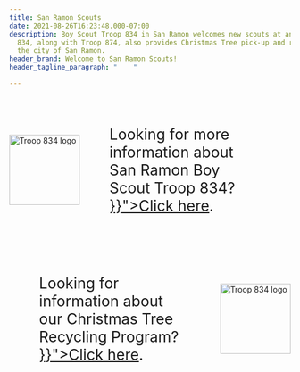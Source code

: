 ```yaml
---
title: San Ramon Scouts
date: 2021-08-26T16:23:48.000-07:00
description: Boy Scout Troop 834 in San Ramon welcomes new scouts at any time of year.  Troop
  834, along with Troop 874, also provides Christmas Tree pick-up and recycling to
  the city of San Ramon.
header_brand: Welcome to San Ramon Scouts!
header_tagline_paragraph: "    "

---
```


<style>
#mainbox {
	display: flex;
	flex-direction: column;
	align-items: center;
}

.rowfb {
	display: flex;
	flex-direction: row;
	justify-content: flex-start;
	align-items: center;
}

.rowfb > img {
	height: 9em;
}

.rowfb > span {
	padding: 2em;
	font-size: 20pt;
}
</style>

<div id="mainbox">
	<div class="rowfb">
		<img src="/images/troop834.png" alt="Troop 834 logo"></img>
		<span>
			Looking for more information about San Ramon Boy Scout Troop 834?
			<a href="{{< ref "/join/index.md" >}}">Click here</a>.
		</span>
	</div>
	<div class="rowfb">
		<span>
			Looking for information about our Christmas Tree Recycling Program?
			<a href="{{< ref "/tree-recycling/index.md" >}}">Click here</a>.
		</span>
		<img src="/images/treerecycling.jpg" alt="Troop 834 logo"></img>
	</div>
</div>
